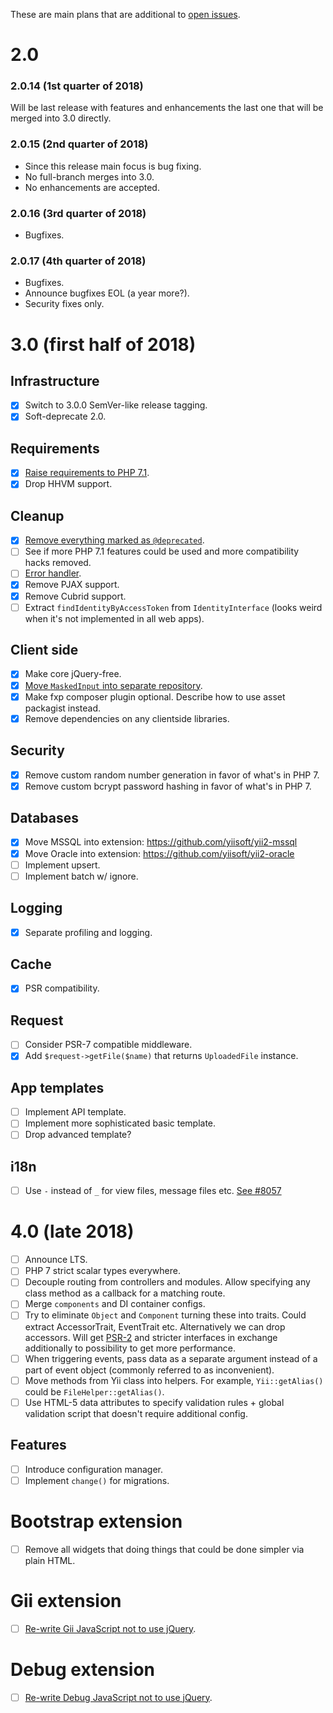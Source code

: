 These are main plans that are additional to [open issues](https://github.com/yiisoft/yii2/milestones/3.0.0).

# 2.0

### 2.0.14 (1st quarter of 2018)

Will be last release with features and enhancements the last one that will be merged into 3.0 directly.

### 2.0.15 (2nd quarter of 2018)

- Since this release main focus is bug fixing.
- No full-branch merges into 3.0.
- No enhancements are accepted.
  
### 2.0.16 (3rd quarter of 2018)

- Bugfixes.

### 2.0.17 (4th quarter of 2018)

- Bugfixes.
- Announce bugfixes EOL (a year more?).
- Security fixes only.

# 3.0 (first half of 2018)

## Infrastructure

- [x] Switch to 3.0.0 SemVer-like release tagging.
- [x] Soft-deprecate 2.0.

## Requirements

- [x] [Raise requirements to PHP 7.1](https://github.com/yiisoft/yii2/issues/11397).
- [x] Drop HHVM support.

## Cleanup

- [x] [Remove everything marked as `@deprecated`](https://github.com/yiisoft/yii2/issues/15957).
- [ ] See if more PHP 7.1 features could be used and more compatibility hacks removed.
- [ ] [Error handler](https://github.com/yiisoft/yii2/issues/14348).
- [x] Remove PJAX support.
- [x] Remove Cubrid support.
- [ ] Extract `findIdentityByAccessToken` from `IdentityInterface` (looks weird when it's not implemented in all web apps).

## Client side

- [x] Make core jQuery-free.
- [x] [Move `MaskedInput` into separate repository](https://github.com/yiisoft/yii2-maskedinput).
- [x] Make fxp composer plugin optional. Describe how to use asset packagist instead.
- [x] Remove dependencies on any clientside libraries.

## Security

- [x] Remove custom random number generation in favor of what's in PHP 7.
- [x] Remove custom bcrypt password hashing in favor of what's in PHP 7.

## Databases

- [x] Move MSSQL into extension: https://github.com/yiisoft/yii2-mssql
- [x] Move Oracle into extension: https://github.com/yiisoft/yii2-oracle
- [ ] Implement upsert.
- [ ] Implement batch w/ ignore.

## Logging

- [x] Separate profiling and logging.

## Cache

- [x] PSR compatibility.

## Request

- [ ] Consider PSR-7 compatible middleware.
- [x] Add `$request->getFile($name)` that returns `UploadedFile` instance.

## App templates

- [ ] Implement API template.
- [ ] Implement more sophisticated basic template.
- [ ] Drop advanced template?

## i18n

- [ ] Use `-` instead of `_` for view files, message files etc. [See #8057](https://github.com/yiisoft/yii2/pull/8057)

# 4.0 (late 2018)

- [ ] Announce LTS.
- [ ] PHP 7 strict scalar types everywhere.
- [ ] Decouple routing from controllers and modules. Allow specifying any class method as a callback for a matching route.
- [ ] Merge `components` and DI container configs.
- [ ] Try to eliminate `Object` and `Component` turning these into traits. Could extract AccessorTrait, EventTrait etc. Alternatively we can drop accessors. Will get [PSR-2](https://github.com/yiisoft/yii2/issues/11956) and stricter interfaces in exchange additionally to possibility to get more performance.
- [ ] When triggering events, pass data as a separate argument instead of a part of event object (commonly referred to as inconvenient).
- [ ] Move methods from Yii class into helpers. For example, `Yii::getAlias()` could be `FileHelper::getAlias()`.
- [ ] Use HTML-5 data attributes to specify validation rules + global validation script that doesn't require additional config.

## Features

- [ ] Introduce configuration manager.
- [ ] Implement `change()` for migrations.

# Bootstrap extension

- [ ] Remove all widgets that doing things that could be done simpler via plain HTML.

# Gii extension

- [ ] [Re-write Gii JavaScript not to use jQuery](https://github.com/yiisoft/yii2-gii/issues/282).

# Debug extension

- [ ] [Re-write Debug JavaScript not to use jQuery](https://github.com/yiisoft/yii2-debug/issues/246).
